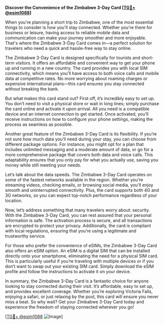 **Discover the Convenience of the Zimbabwe 3-Day Card [[TG💪+ @esim1088](https://t.me/s/esim1088)]**

When you're planning a short trip to Zimbabwe, one of the most essential things to consider is how you'll stay connected. Whether you're there for business or leisure, having access to reliable mobile data and communication can make your journey smoother and more enjoyable. That's where the Zimbabwe 3-Day Card comes in—a perfect solution for travelers who need a quick and hassle-free way to stay online.

The Zimbabwe 3-Day Card is designed specifically for tourists and short-term visitors. It offers an affordable and convenient way to get your phone up and running in a new country. The card provides you with local SIM connectivity, which means you’ll have access to both voice calls and mobile data at competitive rates. No more worrying about roaming charges or expensive international plans—this card ensures you stay connected without breaking the bank.

But what makes this card stand out? First off, it’s incredibly easy to set up. You don’t need to visit a physical store or wait in long lines; simply purchase the card online and activate it upon arrival. All you need is a compatible device and an internet connection to get started. Once activated, you’ll receive instructions on how to configure your phone settings, making the process as seamless as possible.

Another great feature of the Zimbabwe 3-Day Card is its flexibility. If you’re not sure how much data you’ll need during your stay, you can choose from different package options. For instance, you might opt for a plan that includes unlimited messaging and a moderate amount of data, or go for a more comprehensive package that covers both data and voice calls. This adaptability ensures that you only pay for what you actually use, saving you money while still meeting your needs.

Let’s talk about the data speeds. The Zimbabwe 3-Day Card operates on some of the fastest networks available in the region. Whether you’re streaming videos, checking emails, or browsing social media, you’ll enjoy smooth and uninterrupted connectivity. Plus, the card supports both 4G and 3G networks, so you can expect top-notch performance regardless of your location.

Now, let’s address something that many travelers worry about: security. With the Zimbabwe 3-Day Card, you can rest assured that your personal information is safe. The activation process is secure, and all transactions are encrypted to protect your privacy. Additionally, the card is compliant with local regulations, ensuring that you’re using a legitimate and trustworthy service.

For those who prefer the convenience of eSIMs, the Zimbabwe 3-Day Card also offers an eSIM option. An eSIM is a digital SIM that can be installed directly onto your smartphone, eliminating the need for a physical SIM card. This is particularly useful if you’re traveling with multiple devices or if you don’t want to swap out your existing SIM card. Simply download the eSIM profile and follow the instructions to activate it on your device.

In summary, the Zimbabwe 3-Day Card is a fantastic choice for anyone looking to stay connected during their visit. It’s affordable, easy to set up, and provides excellent coverage. Whether you’re exploring Victoria Falls, enjoying a safari, or just relaxing by the pool, this card will ensure you never miss a beat. So why wait? Get your Zimbabwe 3-Day Card today and experience the freedom of staying connected wherever you go!

[[TG💪+ @esim1088](https://t.me/s/esim1088) ![Image](https://i.postimg.cc/Y0z9fWf4/image.png)]